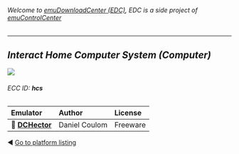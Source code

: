 ###### Welcome to [emuDownloadCenter (EDC)](https://github.com/PhoenixInteractiveNL/emuDownloadCenter/wiki/), EDC is a side project of [emuControlCenter](https://github.com/PhoenixInteractiveNL/emuControlCenter/wiki/)
***
## _Interact Home Computer System (Computer)_
![](https://raw.githubusercontent.com/wiki/PhoenixInteractiveNL/emuDownloadCenter/images_platform/ecc_hcs_teaser.png)
###### ECC ID: **hcs**

| Emulator   | Author      | License     |
|:-----------|:------------|:------------|
| :file_folder: [**DCHector**](https://github.com/PhoenixInteractiveNL/emuDownloadCenter/wiki/Emulator-dchector#menu) | Daniel Coulom | Freeware |

:arrow_backward: [Go to platform listing](https://github.com/PhoenixInteractiveNL/emuDownloadCenter/wiki/EDC-Platform-List)
